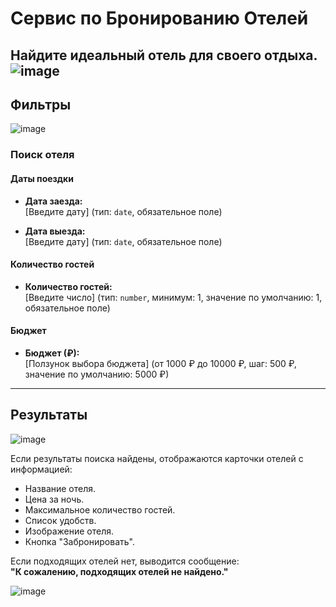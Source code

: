 
# Сервис по Бронированию Отелей

Найдите идеальный отель для своего отдыха.
![image](https://github.com/user-attachments/assets/8e07d644-9bcd-4ba1-8f3c-66f50b5966b0)
---

## Фильтры
![image](https://github.com/user-attachments/assets/4491d21b-d33c-4ee2-85c2-e0b9376ca909)

### Поиск отеля

#### Даты поездки

- **Дата заезда:**  
  [Введите дату] (тип: `date`, обязательное поле)

- **Дата выезда:**  
  [Введите дату] (тип: `date`, обязательное поле)

#### Количество гостей

- **Количество гостей:**  
  [Введите число] (тип: `number`, минимум: 1, значение по умолчанию: 1, обязательное поле)

#### Бюджет

- **Бюджет (₽):**  
  [Ползунок выбора бюджета] (от 1000 ₽ до 10000 ₽, шаг: 500 ₽, значение по умолчанию: 5000 ₽)

---

## Результаты  

![image](https://github.com/user-attachments/assets/cd8899eb-956e-4492-aa61-67ee6775725c)  

Если результаты поиска найдены, отображаются карточки отелей с информацией:

- Название отеля.
- Цена за ночь.
- Максимальное количество гостей.
- Список удобств.
- Изображение отеля.
- Кнопка "Забронировать".

Если подходящих отелей нет, выводится сообщение:  
**"К сожалению, подходящих отелей не найдено."**

![image](https://github.com/user-attachments/assets/725d7b00-26d8-45ac-946b-3c25ae5d938a)

